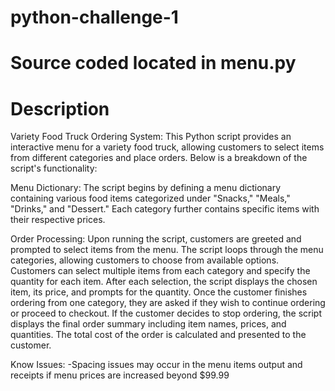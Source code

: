 # python-challenge-1

# Source coded located in menu.py

# Description

Variety Food Truck Ordering System:
This Python script provides an interactive menu for a variety food truck, allowing customers to select items from different categories and place orders. Below is a breakdown of the script's functionality:

Menu Dictionary:
The script begins by defining a menu dictionary containing various food items categorized under "Snacks," "Meals," "Drinks," and "Dessert." Each category further contains specific items with their respective prices.

Order Processing:
Upon running the script, customers are greeted and prompted to select items from the menu.
The script loops through the menu categories, allowing customers to choose from available options.
Customers can select multiple items from each category and specify the quantity for each item.
After each selection, the script displays the chosen item, its price, and prompts for the quantity.
Once the customer finishes ordering from one category, they are asked if they wish to continue ordering or proceed to checkout.
If the customer decides to stop ordering, the script displays the final order summary including item names, prices, and quantities.
The total cost of the order is calculated and presented to the customer.

Know Issues:
-Spacing issues may occur in the menu items output and receipts if menu prices are increased beyond $99.99
